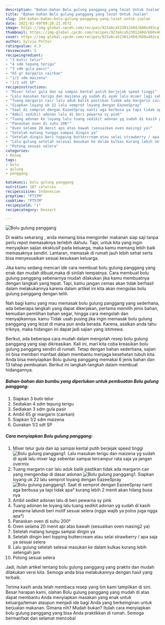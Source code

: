 ```yaml
---
description: "Bahan-bahan Bolu gulung panggang yang lezat Untuk Jualan"
title: "Bahan-bahan Bolu gulung panggang yang lezat Untuk Jualan"
slug: 284-bahan-bahan-bolu-gulung-panggang-yang-lezat-untuk-jualan
date: 2021-01-09T09:28:21.957Z
image: https://img-global.cpcdn.com/recipes/923abca52301240d/680x482cq70/bolu-gulung-panggang-foto-resep-utama.jpg
thumbnail: https://img-global.cpcdn.com/recipes/923abca52301240d/680x482cq70/bolu-gulung-panggang-foto-resep-utama.jpg
cover: https://img-global.cpcdn.com/recipes/923abca52301240d/680x482cq70/bolu-gulung-panggang-foto-resep-utama.jpg
author: Sylvia Potter
ratingvalue: 4.3
reviewcount: 5
recipeingredient:
- "3 butir telur"
- "4 sdm tepung terigu"
- "3 sdm gula pasir"
- "65 gr margarin cairkan"
- "1/2 sdm maizena"
- "1/2 sdt SP"
recipeinstructions:
- "Mixer telur gula dan sp sampai kental putih berjejak speed tinggi"
- "Lalu masukan terigu dan maizena yg sudah di ayak lalu mixer lagi sebentar sampai tercampur rata saja ya jangan overmix"
- "Tuang margarin cair lalu aduk balik pastikan tidak ada margarin cair yang mengendap di dasar adonan"
- "Siapkan loyang uk 22 lalu semprot loyang dengan EazeeSpray"
- "Saat di semprot dengan EazeeSpray nanti aga berbusa ya tapi tidak apa² kurang lebih 2 menit akan hilang busa nya"
- "Ambil sedikit adonan lalu di beri pewarna sy pink"
- "Tuang adonan ke loyang lalu tuang sedikit adonan yg sudah di kasih pewarna lalundi beri motif sesuai selera (ngga wajib ya polos juga ngga apa²)"
- "Panaskan oven di suhu 200°"
- "Oven selama 20 menit api atas bawah (sesuaikan oven masing2 ya)"
- "Setelah matang tunggu sampai dingin ya"
- "Setelah dingin beri topping buttercream atau selai strawberry / apa saja ya sesuai selera"
- "Lalu gulung setelah selesai masukan ke dalam kulkas kurang lebih setengah jam"
- "Potong sesuai selera"
categories:
- Resep
tags:
- bolu
- gulung
- panggang

katakunci: bolu gulung panggang 
nutrition: 107 calories
recipecuisine: Indonesian
preptime: "PT37M"
cooktime: "PT57M"
recipeyield: "1"
recipecategory: Dessert

---
```



![Bolu gulung panggang](https://img-global.cpcdn.com/recipes/923abca52301240d/680x482cq70/bolu-gulung-panggang-foto-resep-utama.jpg)

Di waktu  sekarang , anda memang bisa mengorder makanan siap saji tanpa perlu repot memasaknya terlebih dahulu. Tapi, untuk kita yang ingin menyajikan sajian eksklusif pada keluarga, maka kamu memang lebih baik memasaknya sendiri. Lantaran, memasak di rumah jauh lebih sehat serta bisa menyesuaikan sesuai kesukaan keluarga.

Jika kamu sedang mencari ide cara membuat bolu gulung panggang yang enak dan mudah dibuat,maka di sinilah tempatnya. Cara membuat bolu gulung panggang  sebenarnya mudah dilakukan jika kamu membuatnya dengan langkah yang tepat. Tapi, kamu jangan cemas akan tidak berhasil dalam melakukannya 
karena dalam artikel ini kita akan mengulas bolu gulung panggang dengan teliti.  



Nah bagi kamu yang mau memasak bolu gulung panggang yang sederhana, ada beberapa langkah yang dapat dikerjakan, pertama memilih jenis bahan, kemudian pemilihan bahan segar, hingga cara mengolah dan menyajikannya. kamu Tidak usah pusing jika ingin memasak bolu gulung panggang yang lezat di mana pun anda berada. Karena, asalkan anda  tahu triknya, maka hidangan ini dapat jadi sajian yang istimewa.

Berikut, ada beberapa cara mudah dalam mengolah resep bolu gulung panggang yang siap dikreasikan. Kali ini, mari kita coba kreasikan bolu gulung panggang sendiri di rumah. Tetap dengan bahan sederhana, sajian ini bisa memberi manfaat dalam membantu menjaga kesehatan tubuh kita. Anda bisa menyiapkan Bolu gulung panggang memakai 6 jenis bahan dan 13 tahap pembuatan. Berikut ini langkah-langkah dalam membuat hidangannya.

<!--inarticleads1-->

##### Bahan-bahan dan bumbu yang diperlukan untuk pembuatan Bolu gulung panggang:

1. Siapkan 3 butir telur
1. Sediakan 4 sdm tepung terigu
1. Sediakan 3 sdm gula pasir
1. Ambil 65 gr margarin (cairkan)
1. Siapkan 1/2 sdm maizena
1. Gunakan 1/2 sdt SP




<!--inarticleads2-->

##### Cara menyiapkan Bolu gulung panggang:

1. Mixer telur gula dan sp sampai kental putih berjejak speed tinggi
<img src="https://img-global.cpcdn.com/steps/6e754beb129b4baa/160x128cq70/bolu-gulung-panggang-langkah-memasak-1-foto.jpg" alt="Bolu gulung panggang">1. Lalu masukan terigu dan maizena yg sudah di ayak lalu mixer lagi sebentar sampai tercampur rata saja ya jangan overmix
1. Tuang margarin cair lalu aduk balik pastikan tidak ada margarin cair yang mengendap di dasar adonan
<img src="https://img-global.cpcdn.com/steps/3454d9db76ffeb73/160x128cq70/bolu-gulung-panggang-langkah-memasak-3-foto.jpg" alt="Bolu gulung panggang">1. Siapkan loyang uk 22 lalu semprot loyang dengan EazeeSpray
<img src="https://img-global.cpcdn.com/steps/6459eb0dfa62e2be/160x128cq70/bolu-gulung-panggang-langkah-memasak-4-foto.jpg" alt="Bolu gulung panggang">1. Saat di semprot dengan EazeeSpray nanti aga berbusa ya tapi tidak apa² kurang lebih 2 menit akan hilang busa nya
1. Ambil sedikit adonan lalu di beri pewarna sy pink
1. Tuang adonan ke loyang lalu tuang sedikit adonan yg sudah di kasih pewarna lalundi beri motif sesuai selera (ngga wajib ya polos juga ngga apa²)
1. Panaskan oven di suhu 200°
1. Oven selama 20 menit api atas bawah (sesuaikan oven masing2 ya)
1. Setelah matang tunggu sampai dingin ya
1. Setelah dingin beri topping buttercream atau selai strawberry / apa saja ya sesuai selera
1. Lalu gulung setelah selesai masukan ke dalam kulkas kurang lebih setengah jam
1. Potong sesuai selera




Jadi, itulah artikel tentang  bolu gulung panggang  yang praktis dan mudah dilakukan versi kita. Semoga anda bisa melakukannya dengan hasil yang terbaik. 

Terima kasih anda telah membaca resep yang tim kami tampilkan di sini. Besar harapan kami, olahan  Bolu gulung panggang yang mudah di atas dapat membantu Anda menyiapkan masakan yang enak untuk keluarga/teman ataupun menjadi ide bagi Anda yang berkeinginan untuk berjualan makanan. Gimana nih? Mudah bukan? Itulah cara menyiapkan bolu gulung panggang yang bisa Anda praktikkan di rumah. Semoga bermanfaat dan selamat mencoba!

